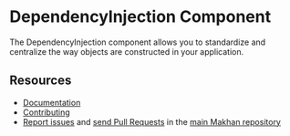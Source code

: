 DependencyInjection Component
=============================

The DependencyInjection component allows you to standardize and centralize the
way objects are constructed in your application.

Resources
---------

  * [Documentation](https://makhan.com/doc/current/components/dependency_injection/index.html)
  * [Contributing](https://makhan.com/doc/current/contributing/index.html)
  * [Report issues](https://github.com/makhan/makhan/issues) and
    [send Pull Requests](https://github.com/makhan/makhan/pulls)
    in the [main Makhan repository](https://github.com/makhan/makhan)
